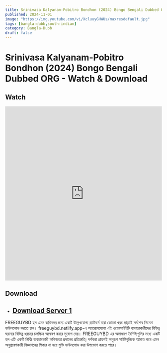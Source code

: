 ```yaml
---
title: Srinivasa Kalyanam-Pobitro Bondhon (2024) Bongo Bengali Dubbed ORG
published: 2024-11-01
image: "https://img.youtube.com/vi/XcluuyGHWUs/maxresdefault.jpg"
tags: [bangla-dubb,south-indian]
category: Bangla-Dubb
draft: false
---
```


# Srinivasa Kalyanam-Pobitro Bondhon (2024) Bongo Bengali Dubbed ORG - Watch & Download

## Watch

<iframe frameborder="0" allowfullscreen="true" scrolling="no" allow="autoplay;fullscreen" src="https://freecatv.pages.dev/gdplayer?player=fluidplayer&provider=rand&format=video%2Fmp4&link=https://pixeldrain.com/api/file/uuT6qFTX?download" style="border:0px #ffffff none;" height="560px" width="100%" allowfullscreen></iframe>



## Download  

* ## [Download Server 1 ](https://pixeldrain.com/api/file/uuT6qFTX?download)



FREEGUYBD হল এমন ব্যক্তিদের জন্য একটি উল্লেখযোগ্য প্ল্যাটফর্ম যারা কোনো খরচ ছাড়াই সর্বশেষ সিনেমা ডাউনলোড করতে চান। freeguybd.netlify.app-এ অ্যাক্সেসযোগ্য এই ওয়েবসাইটটি ব্যবহারকারীদের বিভিন্ন ঘরানার বিভিন্ন ধরনের চলচ্চিত্র অন্বেষণ করার সুযোগ দেয়। FREEGUYBD এর অসাধারণ বৈশিষ্ট্যগুলির মধ্যে একটি হল এটি একটি নির্বিঘ্ন ব্যবহারকারী অভিজ্ঞতা প্রদানের প্রতিশ্রুতি; দর্শকরা প্রায়শই অনুরূপ সাইটগুলিকে আঘাত করে এমন অনুপ্রবেশকারী বিজ্ঞাপনের শিকার না হয়ে মুভি ডাউনলোড করা উপভোগ করতে পারে।
